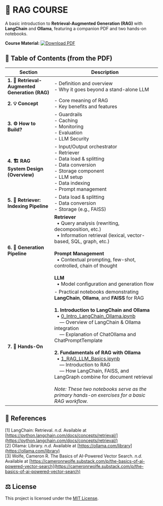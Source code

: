 # 🚀 RAG COURSE

A basic introduction to **Retrieval-Augmented Generation (RAG)** with **LangChain** and **Ollama**, featuring a companion PDF and two hands-on notebooks.

**Course Material:** [![Download PDF](https://img.shields.io/badge/Download-PDF-red?style=flat-square)](rag_course.pdf)


## 📜 Table of Contents (from the PDF)

| **Section** | **Description** |
| --- | --- |
| **1. 🔎 Retrieval-Augmented Generation (RAG)** | - Definition and overview <br> - Why it goes beyond a stand-alone LLM |
| **2. 💡 Concept** | - Core meaning of RAG <br> - Key benefits and features |
| **3. ⚙️ How to Build?** | - Guardrails <br> - Caching <br> - Monitoring <br> - Evaluation <br> - LLM Security |
| **4. 🏗 RAG System Design (Overview)** | - Input/Output orchestrator <br> - Retriever <br> - Data load & splitting <br> - Data conversion <br> - Storage component <br> - LLM setup <br> - Data indexing <br> - Prompt management |
| **5. 👀 Retriever: Indexing Pipeline** | - Data load & splitting <br> - Data conversion <br> - Storage (e.g., FAISS) |
| **6. 🧩 Generation Pipeline** | **Retriever** <br> &nbsp;&nbsp;• Query analysis (rewriting, decomposition, etc.) <br> &nbsp;&nbsp;• Information retrieval (lexical, vector-based, SQL, graph, etc.) <br><br> **Prompt Management** <br> &nbsp;&nbsp;• Contextual prompting, few-shot, controlled, chain of thought <br><br> **LLM** <br> &nbsp;&nbsp;• Model configuration and generation flow |
| **7. 🔧 Hands-On** | - Practical notebooks demonstrating **LangChain**, **Ollama**, and **FAISS** for RAG <br><br> **1. Introduction to LangChain and Ollama** <br> &nbsp;&nbsp;• [0_Intro_LangChain_Ollama.ipynb](./0_Intro_LangChain_Ollama/0_Intro_LangChain_Ollama.ipynb) <br> &nbsp;&nbsp;&nbsp;&nbsp;— Overview of LangChain & Ollama integration <br> &nbsp;&nbsp;&nbsp;&nbsp;— Explanation of ChatOllama and ChatPromptTemplate <br><br> **2. Fundamentals of RAG with Ollama** <br> &nbsp;&nbsp;• [1_RAG_LLM_Basics.ipynb](./1_RAG_Basics_Ollama/1_RAG_LLM_Basics.ipynb) <br> &nbsp;&nbsp;&nbsp;&nbsp;— Introduction to RAG <br> &nbsp;&nbsp;&nbsp;&nbsp;— How LangChain, FAISS, and LangGraph combine for document retrieval <br><br> *Note: These two notebooks serve as the primary hands-on exercises for a basic RAG workflow.* |


## 🔗 References  
[1] LangChain: Retrieval. *n.d.* Available at [https://python.langchain.com/docs/concepts/retrieval/](https://python.langchain.com/docs/concepts/retrieval/)  
[2] Ollama: Library. *n.d.* Available at [https://ollama.com/library](https://ollama.com/library)  
[3] Wolfe, Cameron R. The Basics of AI-Powered Vector Search. *n.d.* Available at [https://cameronrwolfe.substack.com/p/the-basics-of-ai-powered-vector-search](https://cameronrwolfe.substack.com/p/the-basics-of-ai-powered-vector-search)

## ⚖ License
This project is licensed under the [MIT License](./LICENSE).
